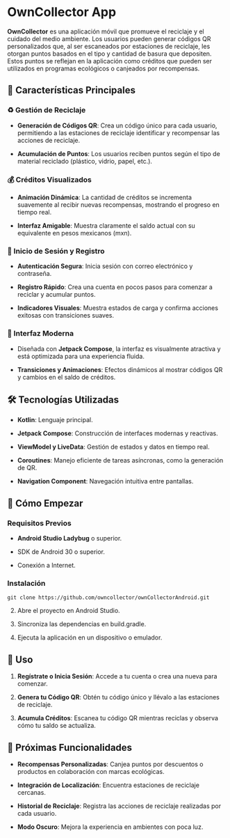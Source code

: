 
OwnCollector App
================

**OwnCollector** es una aplicación móvil que promueve el reciclaje y el cuidado del medio ambiente. Los usuarios pueden generar códigos QR personalizados que, al ser escaneados por estaciones de reciclaje, les otorgan puntos basados en el tipo y cantidad de basura que depositen. Estos puntos se reflejan en la aplicación como créditos que pueden ser utilizados en programas ecológicos o canjeados por recompensas.

🌟 Características Principales
------------------------------

### ♻️ Gestión de Reciclaje

*   **Generación de Códigos QR**: Crea un código único para cada usuario, permitiendo a las estaciones de reciclaje identificar y recompensar las acciones de reciclaje.
    
*   **Acumulación de Puntos**: Los usuarios reciben puntos según el tipo de material reciclado (plástico, vidrio, papel, etc.).
    

### 💰 Créditos Visualizados

*   **Animación Dinámica**: La cantidad de créditos se incrementa suavemente al recibir nuevas recompensas, mostrando el progreso en tiempo real.
    
*   **Interfaz Amigable**: Muestra claramente el saldo actual con su equivalente en pesos mexicanos (mxn).
    

### 🔐 Inicio de Sesión y Registro

*   **Autenticación Segura**: Inicia sesión con correo electrónico y contraseña.
    
*   **Registro Rápido**: Crea una cuenta en pocos pasos para comenzar a reciclar y acumular puntos.
    
*   **Indicadores Visuales**: Muestra estados de carga y confirma acciones exitosas con transiciones suaves.
    

### 🎨 Interfaz Moderna

*   Diseñada con **Jetpack Compose**, la interfaz es visualmente atractiva y está optimizada para una experiencia fluida.
    
*   **Transiciones y Animaciones**: Efectos dinámicos al mostrar códigos QR y cambios en el saldo de créditos.
    

🛠 Tecnologías Utilizadas
-------------------------

*   **Kotlin**: Lenguaje principal.
    
*   **Jetpack Compose**: Construcción de interfaces modernas y reactivas.
    
*   **ViewModel y LiveData**: Gestión de estados y datos en tiempo real.
    
*   **Coroutines**: Manejo eficiente de tareas asíncronas, como la generación de QR.
    
*   **Navigation Component**: Navegación intuitiva entre pantallas.
    

🚀 Cómo Empezar
---------------

### Requisitos Previos

*   **Android Studio Ladybug** o superior.
    
*   SDK de Android 30 o superior.
    
*   Conexión a Internet.
    

### Instalación

	git clone https://github.com/owncollector/ownCollectorAndroid.git
    
2.  Abre el proyecto en Android Studio.
    
3.  Sincroniza las dependencias en build.gradle.
    
4.  Ejecuta la aplicación en un dispositivo o emulador.
    

🧭 Uso
------

1.  **Regístrate o Inicia Sesión**: Accede a tu cuenta o crea una nueva para comenzar.
    
2.  **Genera tu Código QR**: Obtén tu código único y llévalo a las estaciones de reciclaje.
    
3.  **Acumula Créditos**: Escanea tu código QR mientras reciclas y observa cómo tu saldo se actualiza.
    
    

🚧 Próximas Funcionalidades
---------------------------

*   **Recompensas Personalizadas**: Canjea puntos por descuentos o productos en colaboración con marcas ecológicas.
    
*   **Integración de Localización**: Encuentra estaciones de reciclaje cercanas.
    
*   **Historial de Reciclaje**: Registra las acciones de reciclaje realizadas por cada usuario.
    
*   **Modo Oscuro**: Mejora la experiencia en ambientes con poca luz.
